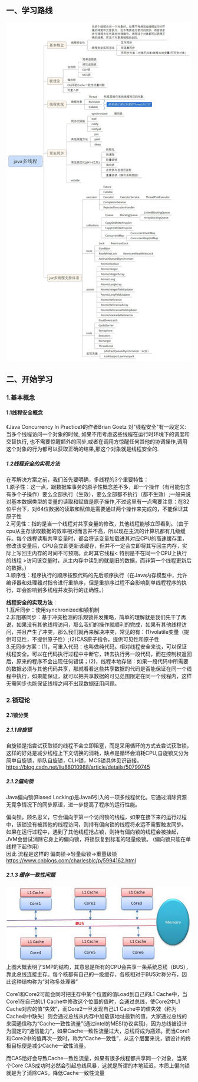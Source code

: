 ## 一、学习路线
![](/图片/并发/Java多线程编程学习体系图.jpg)

## 二、开始学习
### 1.基本概念
#### 1.1线程安全概念
《Java Concurrency In Practice》的作者Brian  Goetz 对"线程安全"有一段定义: 当多个线程访问一个对象的时候, 如果不用考虑这些线程在运行时环境下的调度和交替执行, 也不需要惊醒额外的同步,或者在调用方惊醒任何其他的协调操作,调用这个对象的行为都可以获取正确的结果,那这个对象就是线程安全的. 

##### 1.2线程安全的实现方法
  在写解决方案之前，我们首先要明确，多线程的3个重要特性：<br/>
1.原子性：这一点，跟数据库事务的原子性概念差不多，即一个操作（有可能包含有多个子操作）要么全部执行（生效），要么全部都不执行（都不生效）;一般来说对基本数据类型的变量的读取和赋值是原子操作,不过这里有一点需要注意：在32位平台下，对64位数据的读取和赋值是需要通过两个操作来完成的，不能保证其原子性<br/>
2.可见性：指的是当一个线程对共享变量的修改，其他线程能够立即看到。（由于cpu从主存读取数据的效率相对而言并不高，所以现在主流的计算机都有几级缓存。每个线程读取共享变量时，都会将该变量加载进其对应CPU的高速缓存里，修改该变量后，CPU会立即更新该缓存，但并不一定会立即将其写回主内存，实际上写回主内存的时间不可预期。此时其它线程< 特别是不在同一个CPU上执行的线程 >访问该变量时，从主内存中读到的就是旧的数据，而非第一个线程更新后的数据。）<br/>
3.顺序性：程序执行的顺序按照代码的先后顺序执行（在Java内存模型中，允许编译器和处理器对指令进行重排序，但是重排序过程不会影响到单线程程序的执行，却会影响到多线程并发执行的正确性。）<br/>

**线程安全的实现方法**：<br>
1.互斥同步：使用synchronized和锁机制<br>
2.非阻塞同步：基于冲突检测的乐观锁并发策略，简单的理解就是我们先干了再说，如果没有其他线程访问，那么我们的操作就顺利的完成，如果有其他线程访问，并且产生了冲突，那么我们就再来解决冲突，常见的有：(1)volatile变量（提供可见性，不提供原子性）;(2)CAS原子指令，提供可见性和原子性<br>
3.无同步方案：(1)，可重入代码：也叫做纯代码。相对线程安全来说，可以保证线程安全。可以在代码执行过程中中断它，转去执行另一段代码，而在控制权返回后，原来的程序不会出现任何错误；(2)，线程本地存储：如果一段代码中所需要的数据必须与其他代码共享，那就看看这些共享数据的代码是否能保证在同一个线程中执行，如果能保证，就可以把共享数据的可见范围限定在同一个线程内，这样无需同步也能保证线程之间不出现数据征用问题。<br>

### 2.锁理论
#### 2.1锁分类
##### 2.1.1自旋锁
自旋锁是指尝试获取锁的线程不会立即阻塞，而是采用循环的方式去尝试获取锁，这样的好处是减少线程上下文切换的消耗，缺点是循环会消耗CPU,自旋锁又分为简单自旋锁，排队自旋锁，CLH锁，MCS锁具体见识链接。<br/>
https://blog.csdn.net/liu88010988/article/details/50799745
##### 2.1.2偏向锁
Java偏向锁(Biased Locking)是Java6引入的一项多线程优化。它通过消除资源无竞争情况下的同步原语，进一步提高了程序的运行性能。<br/>

偏向锁，顾名思义，它会偏向于第一个访问锁的线程，如果在接下来的运行过程中，该锁没有被其他的线程访问，则持有偏向锁的线程将永远不需要触发同步。
如果在运行过程中，遇到了其他线程抢占锁，则持有偏向锁的线程会被挂起，JVM会尝试消除它身上的偏向锁，将锁恢复到标准的轻量级锁。
(偏向锁只能在单线程下起作用)<br/>
因此 流程是这样的 偏向锁->轻量级锁->重量级锁<br/>
https://www.cnblogs.com/charlesblc/p/5994162.html<br>

##### 2.1.3 缓存一致性问题
![](/图片/并发/CAS缓存一致性流量.jpg)
上图大概表明了SMP的结构，其意思是所有的CPU会共享一条系统总线（BUS），靠此总线连接主存。每个核都有自己的一级缓存，各核相对于BUS对称分布，因此这种结构称为“对称多处理器”</br>

Core1和Core2可能会同时把主存中某个位置的值Load到自己的L1 Cache中，当Core1在自己的L1 Cache中修改这个位置的值时，会通过总线，使Core2中L1 Cache对应的值“失效”，而Core2一旦发现自己L1 Cache中的值失效（称为Cache命中缺失）则会通过总线从内存中加载该地址最新的值，大家通过总线的来回通信称为“Cache一致性流量”(通过intel的MESI协议实现)，因为总线被设计为固定的“通信能力”，如果Cache一致性流量过大，总线将成为瓶颈。而当Core1和Core2中的值再次一致时，称为“Cache一致性”，从这个层面来说，锁设计的终极目标便是减少Cache一致性流量。<br/>
 
而CAS恰好会导致Cache一致性流量，如果有很多线程都共享同一个对象，当某个Core CAS成功时必然会引起总线风暴，这就是所谓的本地延迟，本质上偏向锁就是为了消除CAS，降低Cache一致性流量<br/>


#####




  



